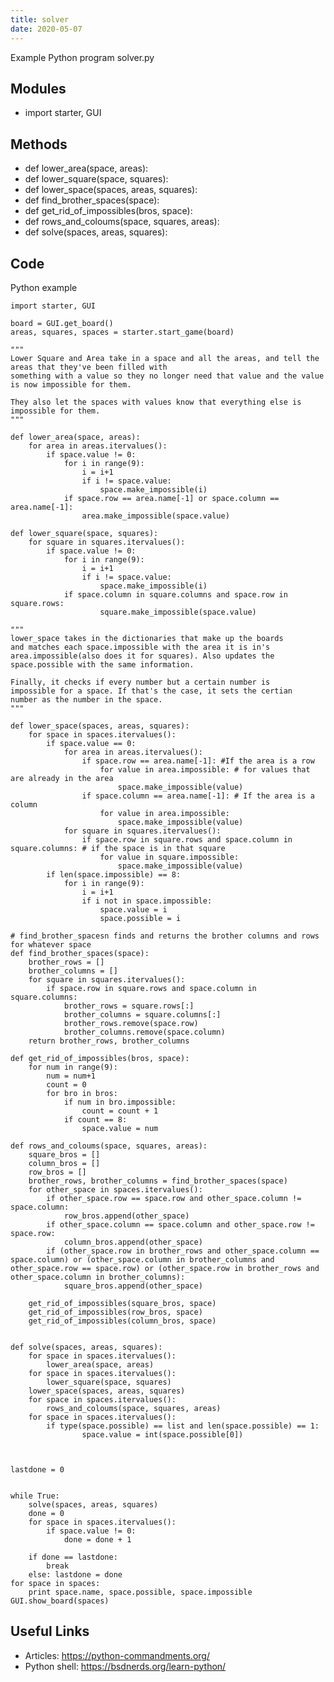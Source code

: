 ```yaml
---
title: solver
date: 2020-05-07
---
```

Example Python program solver.py

## Modules

* import starter, GUI

## Methods

* def lower_area(space, areas):
* def lower_square(space, squares):
* def lower_space(spaces, areas, squares):
* def find_brother_spaces(space):
* def get_rid_of_impossibles(bros, space):
* def rows_and_coloums(space, squares, areas):
* def solve(spaces, areas, squares):

## Code

Python example

    import starter, GUI
    
    board = GUI.get_board()
    areas, squares, spaces = starter.start_game(board)
    
    """
    Lower Square and Area take in a space and all the areas, and tell the areas that they've been filled with 
    something with a value so they no longer need that value and the value is now impossible for them.
    
    They also let the spaces with values know that everything else is impossible for them.
    """
        
    def lower_area(space, areas):
        for area in areas.itervalues():
            if space.value != 0:
                for i in range(9):
                    i = i+1
                    if i != space.value:
                        space.make_impossible(i)
                if space.row == area.name[-1] or space.column == area.name[-1]:
                    area.make_impossible(space.value)
                    
    def lower_square(space, squares):
        for square in squares.itervalues():
            if space.value != 0:
                for i in range(9):
                    i = i+1
                    if i != space.value:
                        space.make_impossible(i)
                if space.column in square.columns and space.row in square.rows:
                        square.make_impossible(space.value)
    
    """
    lower_space takes in the dictionaries that make up the boards
    and matches each space.impossible with the area it is in's 
    area.impossible(also does it for squares). Also updates the 
    space.possible with the same information. 
    
    Finally, it checks if every number but a certain number is 
    impossible for a space. If that's the case, it sets the certian 
    number as the number in the space.
    """
                    
    def lower_space(spaces, areas, squares):
        for space in spaces.itervalues():
            if space.value == 0:
                for area in areas.itervalues():
                    if space.row == area.name[-1]: #If the area is a row
                        for value in area.impossible: # for values that are already in the area
                            space.make_impossible(value)
                    if space.column == area.name[-1]: # If the area is a column
                        for value in area.impossible:
                            space.make_impossible(value)
                for square in squares.itervalues():
                    if space.row in square.rows and space.column in square.columns: # if the space is in that square
                        for value in square.impossible:
                            space.make_impossible(value)
            if len(space.impossible) == 8:
                for i in range(9):
                    i = i+1
                    if i not in space.impossible:
                        space.value = i
                        space.possible = i
    
    # find_brother_spacesn finds and returns the brother columns and rows for whatever space
    def find_brother_spaces(space):
        brother_rows = []
        brother_columns = []
        for square in squares.itervalues():
            if space.row in square.rows and space.column in square.columns:
                brother_rows = square.rows[:]
                brother_columns = square.columns[:]
                brother_rows.remove(space.row)
                brother_columns.remove(space.column)
        return brother_rows, brother_columns
    
    def get_rid_of_impossibles(bros, space):
        for num in range(9):
            num = num+1
            count = 0
            for bro in bros:
                if num in bro.impossible:
                    count = count + 1
                if count == 8:
                    space.value = num   
    
    def rows_and_coloums(space, squares, areas):
        square_bros = []
        column_bros = []
        row_bros = []
        brother_rows, brother_columns = find_brother_spaces(space)
        for other_space in spaces.itervalues():
            if other_space.row == space.row and other_space.column != space.column:
                row_bros.append(other_space)
            if other_space.column == space.column and other_space.row != space.row:
                column_bros.append(other_space)
            if (other_space.row in brother_rows and other_space.column == space.column) or (other_space.column in brother_columns and other_space.row == space.row) or (other_space.row in brother_rows and other_space.column in brother_columns):
                square_bros.append(other_space)
    
        get_rid_of_impossibles(square_bros, space)
        get_rid_of_impossibles(row_bros, space)
        get_rid_of_impossibles(column_bros, space)
        
    
    def solve(spaces, areas, squares):
        for space in spaces.itervalues():
            lower_area(space, areas)
        for space in spaces.itervalues():
            lower_square(space, squares)
        lower_space(spaces, areas, squares)
        for space in spaces.itervalues():
            rows_and_coloums(space, squares, areas)
        for space in spaces.itervalues():
            if type(space.possible) == list and len(space.possible) == 1:
                    space.value = int(space.possible[0])
    
    
    
    lastdone = 0
    
    
    while True:
        solve(spaces, areas, squares)
        done = 0
        for space in spaces.itervalues():
            if space.value != 0:
                done = done + 1
        
        if done == lastdone:
            break
        else: lastdone = done
    for space in spaces:
        print space.name, space.possible, space.impossible
    GUI.show_board(spaces)
    

## Useful Links

- Articles: https://python-commandments.org/
- Python shell: https://bsdnerds.org/learn-python/
